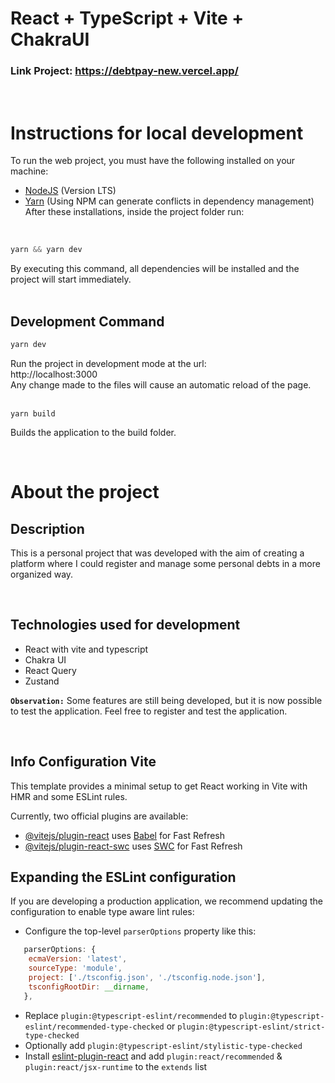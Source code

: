 # React + TypeScript + Vite + ChakraUI

### Link Project: https://debtpay-new.vercel.app/
</br>

# Instructions for local development

To run the web project, you must have the following installed on your machine:

- [NodeJS](https://nodejs.org/en/) (Version LTS)
- [Yarn](https://classic.yarnpkg.com/pt-BR/docs/install) (Using NPM can generate conflicts in dependency management) </br>
After these installations, inside the project folder run:​

</br>

```js
yarn && yarn dev
```

By executing this command, all dependencies will be installed and the project will start immediately.
</br>
</br>

## Development Command
```js
yarn dev
```

Run the project in development mode at the url: </br>
http://localhost:3000 </br>
​Any change made to the files will cause an automatic reload of the page​.
</br>
</br>

```
yarn build
```
Builds the application to the build folder.

</br>

# About the project

## Description

This is a personal project that was developed with the aim of creating a platform where I could register and manage some personal debts in a more organized way.

</br>

## Technologies used for development

- React with vite and typescript
- Chakra UI
- React Query
- Zustand

<b>`Observation:`</b> Some features are still being developed, but it is now possible to test the application. Feel free to register and test the application.

</br>

## Info Configuration Vite

This template provides a minimal setup to get React working in Vite with HMR and some ESLint rules.

Currently, two official plugins are available:

- [@vitejs/plugin-react](https://github.com/vitejs/vite-plugin-react/blob/main/packages/plugin-react/README.md) uses [Babel](https://babeljs.io/) for Fast Refresh
- [@vitejs/plugin-react-swc](https://github.com/vitejs/vite-plugin-react-swc) uses [SWC](https://swc.rs/) for Fast Refresh

## Expanding the ESLint configuration

If you are developing a production application, we recommend updating the configuration to enable type aware lint rules:

- Configure the top-level `parserOptions` property like this:

```js
   parserOptions: {
    ecmaVersion: 'latest',
    sourceType: 'module',
    project: ['./tsconfig.json', './tsconfig.node.json'],
    tsconfigRootDir: __dirname,
   },
```

- Replace `plugin:@typescript-eslint/recommended` to `plugin:@typescript-eslint/recommended-type-checked` or `plugin:@typescript-eslint/strict-type-checked`
- Optionally add `plugin:@typescript-eslint/stylistic-type-checked`
- Install [eslint-plugin-react](https://github.com/jsx-eslint/eslint-plugin-react) and add `plugin:react/recommended` & `plugin:react/jsx-runtime` to the `extends` list
